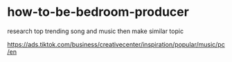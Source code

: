 # how-to-be-bedroom-producer


research top trending song and music then make similar topic

https://ads.tiktok.com/business/creativecenter/inspiration/popular/music/pc/en
